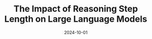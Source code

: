---
title: "The Impact of Reasoning Step Length on Large Language Models"
collection: publications
category: twenty_four
date: 2024-10-01
venue: 'ACL Finding'
slidesurl: # None
paperurl: 'https://arxiv.org/pdf/2401.04925'
citation: Jin, Mingyu, Qinkai Yu, <strong>Dong Shu</strong>, Haiyan Zhao, Wenyue Hua, Yanda Meng, Yongfeng Zhang, and Mengnan Du. "The impact of reasoning step length on large language models." arXiv preprint arXiv:2401.04925 (2024).
---